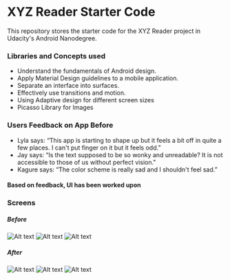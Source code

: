 # XYZ Reader Starter Code

This repository stores the starter code for the XYZ Reader project in Udacity's Android Nanodegree.

### Libraries and Concepts used

- Understand the fundamentals of Android design.
- Apply Material Design guidelines to a mobile application.
- Separate an interface into surfaces.
- Effectively use transitions and motion.
- Using Adaptive design for different screen sizes
- Picasso Library for Images

### Users Feedback on App Before
- Lyla says: “This app is starting to shape up but it feels a bit off in quite a few places. I can't put finger on it but it feels odd.”
- Jay says: “Is the text supposed to be so wonky and unreadable? It is not accessible to those of us without perfect vision."
- Kagure says: “The color scheme is really sad and I shouldn't feel sad.”

#### Based on feedback, UI has been worked upon

### Screens

##### Before
![Alt text](/Screenshots/s4.png?raw=true)
![Alt text](/Screenshots/s5.png?raw=true)
![Alt text](/Screenshots/s6.png?raw=true)

##### After
![Alt text](/Screenshots/s1.png?raw=true)
![Alt text](/Screenshots/s2.png?raw=true)
![Alt text](/Screenshots/s3.png?raw=true)
